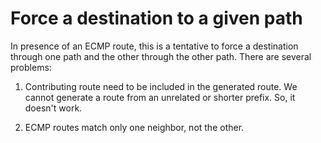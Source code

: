 # Force a destination to a given path

In presence of an ECMP route, this is a tentative to force a
destination through one path and the other through the other path.
There are several problems:

 1. Contributing route need to be included in the generated route. We
    cannot generate a route from an unrelated or shorter prefix. So,
    it doesn't work.

 2. ECMP routes match only one neighbor, not the other.

